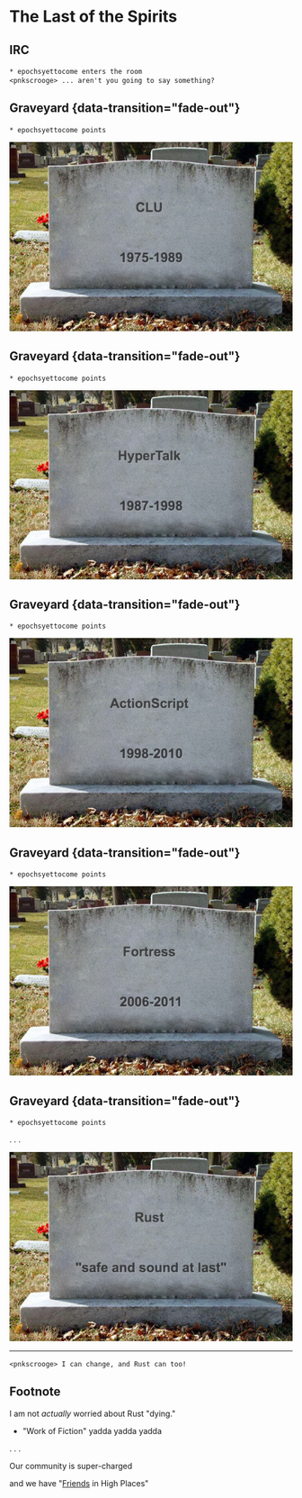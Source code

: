 # The Last of the Spirits <!-- (5 min) -->

## IRC

```irc
* epochsyettocome enters the room
<pnkscrooge> ... aren't you going to say something?
```

## Graveyard {data-transition="fade-out"}

```irc
* epochsyettocome points
```

![](img/clu-tomb.png)

## Graveyard {data-transition="fade-out"}

```irc
* epochsyettocome points
```

![](img/hypertalk-tomb.png)

## Graveyard {data-transition="fade-out"}

```irc
* epochsyettocome points
```

![](img/actionscript-tomb.png)

## Graveyard {data-transition="fade-out"}

```irc
* epochsyettocome points
```

![](img/fortress-tomb.png)

## Graveyard {data-transition="fade-out"}

```irc
* epochsyettocome points
```

. . .

![](img/rust-tomb-1.png)

----

```irc
<pnkscrooge> I can change, and Rust can too!
```

## Footnote

I am not *actually* worried about Rust "dying."

 * "Work of Fiction" yadda yadda yadda

 . . .

Our community is super-charged

and we have "[Friends][] in High Places"

[Friends]: https://www.rust-lang.org/en-US/friends.html
